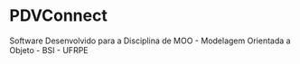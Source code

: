 # PDVConnect
Software Desenvolvido para a Disciplina de MOO - Modelagem Orientada a Objeto - BSI - UFRPE
